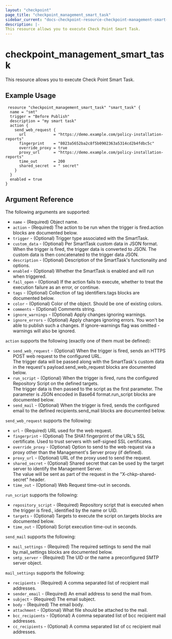 ```yaml
---
layout: "checkpoint"
page_title: "checkpoint_management_smart_task"
sidebar_current: "docs-checkpoint-resource-checkpoint-management-smart-task"
description: |-
This resource allows you to execute Check Point Smart Task.
---
```


# checkpoint_management_smart_task

This resource allows you to execute Check Point Smart Task.

## Example Usage


```hcl
 resource "checkpoint_management_smart_task" "smart_task" {
  name = "smt"
  trigger = "Before Publish"
  description = "my smart task"
  action {
    send_web_request {
      url            = "https://demo.example.com/policy-installation-reports"
      fingerprint    = "8023a5652ba2c8f5b0902363a5314cd2b4fdbc5c"
      override_proxy = true
      proxy_url      = "https://demo.example.com/policy-installation-reports"
      time_out       = 200
      shared_secret  = " secret"
    }
  }
  enabled = true
}
```

## Argument Reference

The following arguments are supported:

* `name` - (Required) Object name. 
* `action` - (Required) The action to be run when the trigger is fired.action blocks are documented below.
* `trigger` - (Optional) Trigger type associated with the SmartTask. 
* `custom_data` - (Optional) Per SmartTask custom data in JSON format.<br>When the trigger is fired, the trigger data is converted to JSON. The custom data is then concatenated to the trigger data JSON. 
* `description` - (Optional) Description of the SmartTask's functionality and options. 
* `enabled` - (Optional) Whether the SmartTask is enabled and will run when triggered. 
* `fail_open` - (Optional) If the action fails to execute, whether to treat the execution failure as an error, or continue. 
* `tags` - (Optional) Collection of tag identifiers.tags blocks are documented below.
* `color` - (Optional) Color of the object. Should be one of existing colors. 
* `comments` - (Optional) Comments string. 
* `ignore_warnings` - (Optional) Apply changes ignoring warnings. 
* `ignore_errors` - (Optional) Apply changes ignoring errors. You won't be able to publish such a changes. If ignore-warnings flag was omitted - warnings will also be ignored. 


`action` supports the following (exactly one of them must be defined):

* `send_web_request` - (Optional) When the trigger is fired, sends an HTTPS POST web request to the configured URL.<br>The trigger data will be passed along with the SmartTask's custom data in the request's payload.send_web_request blocks are documented below.
* `run_script` - (Optional) When the trigger is fired, runs the configured Repository Script on the defined targets.<br>The trigger data is then passed to the script as the first parameter. The parameter is JSON encoded in Base64 format.run_script blocks are documented below.
* `send_mail` - (Optional) When the trigger is fired, sends the configured email to the defined recipients.send_mail blocks are documented below.


`send_web_request` supports the following:

* `url` - (Required) URL used for the web request. 
* `fingerprint` - (Optional) The SHA1 fingerprint of the URL's SSL certificate. Used to trust servers with self-signed SSL certificates. 
* `override_proxy` - (Optional) Option to send to the web request via a proxy other than the Management's Server proxy (if defined). 
* `proxy_url` - (Optional) URL of the proxy used to send the request. 
* `shared_secret` - (Optional) Shared secret that can be used by the target server to identify the Management Server.<br>The value will be sent as part of the request in the "X-chkp-shared-secret" header. 
* `time_out` - (Optional) Web Request time-out in seconds. 


`run_script` supports the following:

* `repository_script` - (Required) Repository script that is executed when the trigger is fired.,  identified by the name or UID. 
* `targets` - (Optional) Targets to execute the script on.targets blocks are documented below.
* `time_out` - (Optional) Script execution time-out in seconds. 


`send_mail` supports the following:

* `mail_settings` - (Required) The required settings to send the mail by.mail_settings blocks are documented below.
* `smtp_server` - (Required) The UID or the name a preconfigured SMTP server object. 


`mail_settings` supports the following:

* `recipients` - (Required) A comma separated list of recipient mail addresses. 
* `sender_email` - (Required) An email address to send the mail from. 
* `subject` - (Required) The email subject. 
* `body` - (Required) The email body. 
* `attachment` - (Optional) What file should be attached to the mail. 
* `bcc_recipients` - (Optional) A comma separated list of bcc recipient mail addresses. 
* `cc_recipients` - (Optional) A comma separated list of cc recipient mail addresses. 
